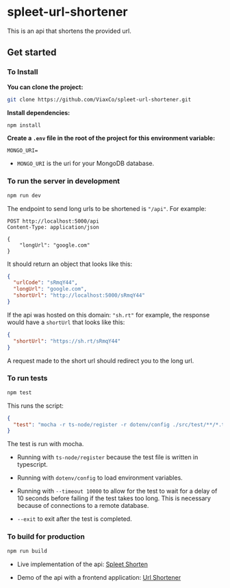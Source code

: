 # spleet-url-shortener

This is an api that shortens the provided url.

## Get started

### To Install

**You can clone the project:**

```bash
git clone https://github.com/ViaxCo/spleet-url-shortener.git
```

**Install dependencies:**

```bash
npm install
```

**Create a `.env` file in the root of the project for this environment variable:**

```
MONGO_URI=
```

- `MONGO_URI` is the uri for your MongoDB database.

### To run the server in development

```bash
npm run dev
```

The endpoint to send long urls to be shortened is `"/api"`.
For example:

```http
POST http://localhost:5000/api
Content-Type: application/json

{
    "longUrl": "google.com"
}
```

It should return an object that looks like this:

```json
{
  "urlCode": "sRmqY44",
  "longUrl": "google.com",
  "shortUrl": "http://localhost:5000/sRmqY44"
}
```

If the api was hosted on this domain: `"sh.rt"` for example, the response would have a `shortUrl` that looks like this:

```json
{
  "shortUrl": "https://sh.rt/sRmqY44"
}
```

A request made to the short url should redirect you to the long url.

### To run tests

```bash
npm test
```

This runs the script:

```json
{
  "test": "mocha -r ts-node/register -r dotenv/config ./src/test/**/*.test.ts --timeout 10000 --exit"
}
```

The test is run with mocha.

- Running with `ts-node/register` because the test file is written in typescript.

- Running with `dotenv/config` to load environment variables.

- Running with `--timeout 10000` to allow for the test to wait for a delay of 10 seconds before failing if the test takes too long. This is necessary because of connections to a remote database.

- `--exit` to exit after the test is completed.

### To build for production

```bash
npm run build
```

- Live implementation of the api: [Spleet Shorten](https://spleet-shorten.herokuapp.com/)

- Demo of the api with a frontend application: [Url Shortener](https://viaxco-spleet-url-shortener.netlify.app/)
